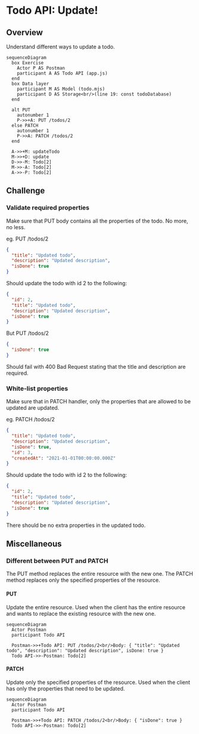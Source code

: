 # Todo API: Update!

## Overview

Understand different ways to update a todo.

```mermaid
sequenceDiagram
  box Exercise
    Actor P AS Postman
    participant A AS Todo API (app.js)
  end
  box Data layer
    participant M AS Model (todo.mjs)
    participant D AS Storage<br/>(line 19: const todoDatabase)
  end

  alt PUT
    autonumber 1
    P->>+A: PUT /todos/2
  else PATCH
    autonumber 1
    P->>A: PATCH /todos/2
  end

  A->>+M: updateTodo
  M->>+D: update
  D->>-M: Todo[2]
  M->>-A: Todo[2]
  A->>-P: Todo[2]
```

## Challenge

### Validate required properties

Make sure that PUT body contains all the properties of the todo. No more, no less.

eg. PUT /todos/2

```json
{
  "title": "Updated todo",
  "description": "Updated description",
  "isDone": true
}
```

Should update the todo with id 2 to the following:

```json
{
  "id": 2,
  "title": "Updated todo",
  "description": "Updated description",
  "isDone": true
}
```

But PUT /todos/2

```json
{
  "isDone": true
}
```

Should fail with 400 Bad Request stating that the title and description are required.

### White-list properties

Make sure that in PATCH handler, only the properties that are allowed to be updated are updated.

eg. PATCH /todos/2

```json
{
  "title": "Updated todo",
  "description": "Updated description",
  "isDone": true,
  "id": 3,
  "createdAt": "2021-01-01T00:00:00.000Z"
}
```

Should update the todo with id 2 to the following:

```json
{
  "id": 2,
  "title": "Updated todo",
  "description": "Updated description",
  "isDone": true
}
```

There should be no extra properties in the updated todo.

## Miscellaneous

### Different between PUT and PATCH

The PUT method replaces the entire resource with the new one. The PATCH method replaces only the specified properties of the resource.

#### PUT

Update the entire resource. Used when the client has the entire resource and wants to replace the existing resource with the new one.

```mermaid
sequenceDiagram
  Actor Postman
  participant Todo API

  Postman->>+Todo API: PUT /todos/2<br/>Body: { "title": "Updated todo", "description": "Updated description", isDone: true }
  Todo API->>-Postman: Todo[2]
```

#### PATCH

Update only the specified properties of the resource. Used when the client has only the properties that need to be updated.

```mermaid
sequenceDiagram
  Actor Postman
  participant Todo API

  Postman->>+Todo API: PATCH /todos/2<br/>Body: { "isDone": true }
  Todo API->>-Postman: Todo[2]
```
